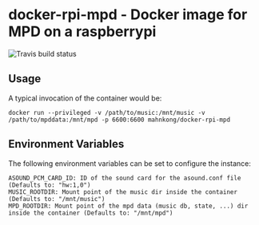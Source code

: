 # docker-rpi-mpd - Docker image for MPD on a raspberrypi
![Travis build status](https://api.travis-ci.org/mahnkong/docker-rpi-mpd.svg?branch=master)

## Usage

A typical invocation of the container would be:
```
docker run --privileged -v /path/to/music:/mnt/music -v /path/to/mpddata:/mnt/mpd -p 6600:6600 mahnkong/docker-rpi-mpd
```

## Environment Variables

The following environment variables can be set to configure the instance:

```
ASOUND_PCM_CARD_ID: ID of the sound card for the asound.conf file (Defaults to: "hw:1,0")
MUSIC_ROOTDIR: Mount point of the music dir inside the container (Defaults to: "/mnt/music")
MPD_ROOTDIR: Mount point of the mpd data (music db, state, ...) dir inside the container (Defaults to: "/mnt/mpd")
```
